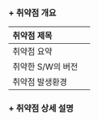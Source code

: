 ### + 취약점 개요

|취약점 제목||
|:--------|---------------:|
|취약점 요약||
|취약한 S/W의 버전||
|취약점 발생환경||

### + 취약점 상세 설명

